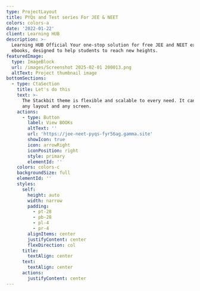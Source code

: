 ```yaml
---
type: ProjectLayout
title: PYQs and Test series For JEE & NEET
colors: colors-a
date: '2022-01-22'
client: Learning HUB
description: >-
  Learning HUB Official Your one-stop solution for free JEE and NEET exam
  ebooks, designed to help students to reach new heights.
featuredImage:
  type: ImageBlock
  url: /images/Screenshot 2025-02-01 200013.png
  altText: Project thumbnail image
bottomSections:
  - type: CtaSection
    title: Let's do this
    text: >-
      The Stackbit theme is flexible and scalable to every need. It can manage
      any layout and any screen.
    actions:
      - type: Button
        label: View BOOKs
        altText: ''
        url: 'https://jee-neet-pyqs-fyr56ag.gamma.site'
        showIcon: true
        icon: arrowRight
        iconPosition: right
        style: primary
        elementId: ''
    colors: colors-c
    backgroundSize: full
    elementId: ''
    styles:
      self:
        height: auto
        width: narrow
        padding:
          - pt-28
          - pb-28
          - pl-4
          - pr-4
        alignItems: center
        justifyContent: center
        flexDirection: col
      title:
        textAlign: center
      text:
        textAlign: center
      actions:
        justifyContent: center
---
```

